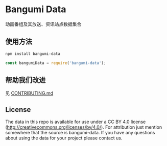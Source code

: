 # Bangumi Data

动画番组及其放送、资讯站点数据集合

## 使用方法

```bash
npm install bangumi-data
```

```js
const bangumiData = require('bangumi-data');
```

## 帮助我们改进

见 [CONTRIBUTING.md](CONTRIBUTING.md)

## License

The data in this repo is available for use under a CC BY 4.0 license (http://creativecommons.org/licenses/by/4.0/). For attribution just mention somewhere that the source is bangumi-data. If you have any questions about using the data for your project please contact us.
